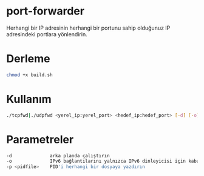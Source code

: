 # port-forwarder
Herhangi bir IP adresinin herhangi bir portunu sahip olduğunuz IP adresindeki portlara yönlendirin.

# Derleme
```bash
chmod +x build.sh
```

# Kullanım
```bash
./tcpfwd|./udpfwd <yerel_ip:yerel_port> <hedef_ip:hedef_port> [-d] [-o]
```

# Parametreler
```bash
-d              arka planda çalıştırın
-o              IPv6 bağlantılarını yalnızca IPv6 dinleyicisi için kabul edin
-p <pidfile>    PID'i herhangi bir dosyaya yazdırın
```
